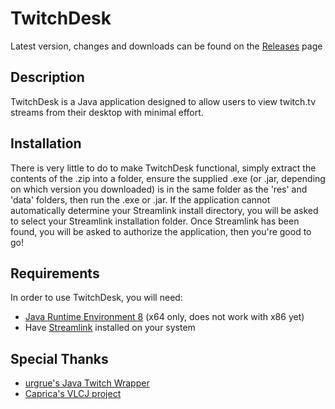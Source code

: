 # TwitchDesk
Latest version, changes and downloads can be found on the <a href="https://github.com/cameron2134/TwitchDesk/releases/latest">Releases</a> page



## Description
TwitchDesk is a Java application designed to allow users to view twitch.tv streams from their desktop with minimal effort.



## Installation
There is very little to do to make TwitchDesk functional, simply extract the contents of the .zip into a folder, ensure the supplied .exe (or .jar, depending on which version you downloaded) is in the same folder as the 'res' and 'data' folders, then run the .exe or .jar. If the application cannot automatically determine your Streamlink install directory, you will be asked to select your Streamlink installation folder. Once Streamlink has been found, you will be asked to authorize the application, then you're good to go!


## Requirements
In order to use TwitchDesk, you will need:

* <a href="http://www.oracle.com/technetwork/java/javase/downloads/jre8-downloads-2133155.html">Java Runtime Environment 8</a> (x64 only, does not work with x86 yet)
* Have <a href="https://github.com/streamlink/streamlink/releases">Streamlink</a> installed on your system



## Special Thanks

* <a href="https://github.com/urgrue/Java-Twitch-Api-Wrapper"> urgrue's Java Twitch Wrapper </a>
* <a href="https://github.com/caprica/vlcj"> Caprica's VLCJ project </a>
